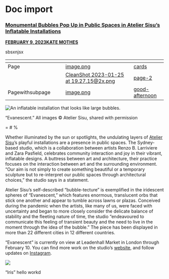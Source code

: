 # Doc import

### [**Monumental Bubbles Pop Up in Public Spaces in Atelier Sisu’s Inflatable Installations**](https://www.thisiscolossal.com/2023/02/atelier-sisu-bubbletecture/) <a href="#j0f5ksi07eka" id="j0f5ksi07eka"></a>

[**FEBRUARY 9, 2023**](https://www.thisiscolossal.com/2023/02/atelier-sisu-bubbletecture/)[**KATE MOTHES**](https://www.thisiscolossal.com/author/kmothes/)

sbsxnjsx



<table data-view="cards"><thead><tr><th></th><th></th><th></th><th data-hidden data-card-cover data-type="files"></th><th data-hidden data-card-target data-type="content-ref"></th></tr></thead><tbody><tr><td>Page   </td><td></td><td></td><td><a href=".gitbook/assets/image.png">image.png</a></td><td><a href="inspiring-work/myyy/cards/">cards</a></td></tr><tr><td>      </td><td>               </td><td></td><td><a href=".gitbook/assets/CleanShot 2023-01-25 at 19.27.15@2x.png">CleanShot 2023-01-25 at 19.27.15@2x.png</a></td><td><a href="inspiring-work/myyy/cards/page-2/">page-2</a></td></tr><tr><td>Pagewithsubpage         </td><td></td><td></td><td><a href=".gitbook/assets/image.png">image.png</a></td><td><a href="group-1/good-afternoon/">good-afternoon</a></td></tr></tbody></table>

![An inflatable installation that looks like large bubbles.](.gitbook/assets/0.jpeg)

“Evanescent.” All images © Atelier Sisu, shared with permission

\= # %



Whether illuminated by the sun or spotlights, the undulating layers of [Atelier Sisu](https://www.ateliersisu.com/)’s playful installations are a presence in public spaces. The Sydney-based studio, which is a collaboration between artists Renzo B. Larriviere and Zara Pasfield, celebrates community interaction and joy in their vibrant, inflatable designs. A buttress between art and architecture, their practice focuses on the interaction between art and the surrounding environment. “Our aim is not simply to create something beautiful or a temporary sculpture but to re-interpret our public spaces through architectural choices,” the studio says in a statement.

Atelier Sisu’s self-described “bubble-tecture” is exemplified in the iridescent spheres of “Evanescent,” which features enormous, translucent orbs that stick one another and appear to tumble across lawns or plazas. Conceived during the pandemic when the artists, like many of us, were faced with uncertainty and began to more closely consider the delicate balance of stability and the fleeting nature of time, the studio “endeavoured to communicate this feeling of transient beauty and the need to live in the moment through the idea of the bubble.” The piece has been displayed in more than 22 different cities in 12 different countries.

“Evanescent” is currently on view at Leadenhall Market in London through February 10. You can find more work on the studio’s [website](https://www.ateliersisu.com/), and follow updates on [Instagram](https://www.instagram.com/ateliersisu).

![](.gitbook/assets/1.jpeg)

“Iris” hello workd
